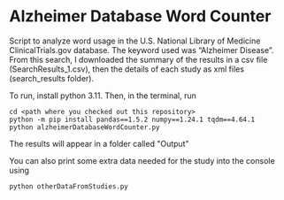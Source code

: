# Alzheimer Database Word Counter
Script to analyze word usage in the U.S. National Library of Medicine ClinicalTrials.gov database. The keyword used was “Alzheimer Disease”. From this search, I downloaded the summary of the results in a csv file (SearchResults_1.csv), then the details of each study as xml files (search_results folder).

To run, install python 3.11. Then, in the terminal, run
```
cd <path where you checked out this repository>
python -m pip install pandas==1.5.2 numpy==1.24.1 tqdm==4.64.1
python alzheimerDatabaseWordCounter.py
```
The results will appear in a folder called "Output"

You can also print some extra data needed for the study into the console using
```
python otherDataFromStudies.py
```
